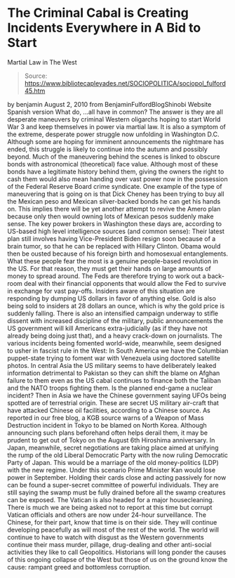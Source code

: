 # The Criminal Cabal is Creating Incidents Everywhere in A Bid to Start 
Martial Law in The West

> Source: https://www.bibliotecapleyades.net/SOCIOPOLITICA/sociopol_fulford45.htm

by benjamin
August 2, 2010
from
BenjaminFulfordBlogShinobi Website
Spanish version
What do,
...all have in common?
The answer is they are all desperate maneuvers by criminal Western oligarchs
hoping to start World War 3 and keep themselves in power via martial law.
It
is also a symptom of the extreme, desperate power struggle now unfolding in
Washington D.C. Although some are hoping for imminent announcements the
nightmare has ended, this struggle is likely to continue into the autumn and
possibly beyond.
Much of the maneuvering behind the scenes is linked to obscure bonds with
astronomical (theoretical) face value.
Although most of these bonds have a legitimate history behind them, giving
the owners the right to cash them would also mean handing over vast power
now in the possession of the
Federal Reserve Board crime syndicate.
One example of the type of maneuvering that is going on is that Dick Cheney
has been trying to buy all the Mexican peso and Mexican silver-backed bonds
he can get his hands on. This implies there will be yet another attempt to
revive
the Amero plan because only then would owning lots of Mexican pesos
suddenly make sense.
The key power brokers in Washington these days are, according to US-based
high level intelligence sources (and common sense):
Their latest plan still involves having Vice-President
Biden resign soon
because of a brain tumor, so that he can be replaced with Hillary Clinton.
Obama would then be ousted because of his foreign birth and homosexual
entanglements.
What these people fear the most is a genuine people-based revolution in the
US.
For that reason, they must get their hands on large amounts of money to
spread around. The Feds are therefore trying to work out a back-room deal
with their financial opponents that would allow the Fed to survive in
exchange for vast pay-offs.
Insiders aware of this situation are responding by dumping US dollars in
favor of anything else. Gold is also being sold to insiders at 28 dollars an
ounce, which is why the gold price is suddenly falling.
There is also an intensified campaign underway to stifle dissent with
increased discipline of the military, public announcements the US government
will kill Americans extra-judicially (as if they have not already being
doing just that), and a heavy crack-down on journalists.
The various incidents being fomented world-wide, meanwhile, seem designed to
usher in fascist rule in the West:
In South America we have the Columbian puppet-state trying to foment war
with Venezuela using doctored satellite photos.
In central Asia the US military seems to have deliberately leaked
information detrimental to Pakistan so they can shift the blame on Afghan
failure to them even as the US cabal continues to finance both the Taliban
and the NATO troops fighting them. Is the planned end-game a nuclear
incident?
Then in Asia we have the Chinese government saying UFOs being spotted are of
terrestrial origin. These are secret US military air-craft that have
attacked Chinese oil facilities, according to a Chinese source.
As reported in our free blog, a KGB source warns of a Weapon of Mass
Destruction incident in Tokyo to be blamed on North Korea. Although
announcing such plans beforehand often helps derail them, it may be prudent
to get out of Tokyo on the August 6th Hiroshima anniversary.
In Japan, meanwhile, secret negotiations are taking place aimed at unifying
the rump of the old Liberal Democratic Party with the now ruling Democratic
Party of Japan. This would be a marriage of the old money-politics (LDP)
with the new regime. Under this scenario Prime Minister Kan would lose power
in September.
Holding their cards close and acting passively for now can be found a
super-secret committee of powerful individuals. They are still saying the
swamp must be fully drained before all the swamp creatures can be exposed.
The Vatican is also headed for a major housecleaning. There is much we are
being asked not to report at this time but corrupt Vatican officials and
others are now under 24-hour surveillance.
The Chinese, for their part, know that time is on their side. They will
continue developing peacefully as will most of the rest of the world.
The world will continue to have to watch with disgust as the Western
governments continue their mass murder, pillage, drug-dealing and other
anti-social activities they like to call Geopolitics.
Historians will long
ponder the causes of this ongoing collapse of the West but those of us on
the ground know the cause: rampant greed and bottomless corruption.
